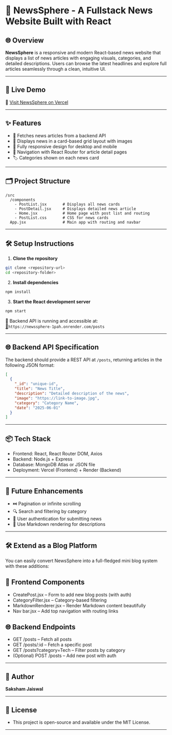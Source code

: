 # 📰 NewsSphere - A Fullstack News Website Built with React

## 🌐 Overview

**NewsSphere** is a responsive and modern React-based news website that displays a list of news articles with engaging visuals, categories, and detailed descriptions. Users can browse the latest headlines and explore full articles seamlessly through a clean, intuitive UI.

---

## 🚀 Live Demo

🔗 [Visit NewsSphere on Vercel](https://news-sphere-ten.vercel.app/)

---

## ✨ Features

- 🔄 Fetches news articles from a backend API
- 🧱 Displays news in a card-based grid layout with images
- 📱 Fully responsive design for desktop and mobile
- 🧭 Navigation with React Router for article detail pages
- 🏷️ Categories shown on each news card

---

## 🗂️ Project Structure

```
/src
  /components
    - PostList.jsx       # Displays all news cards
    - PostDetail.jsx     # Displays detailed news article
    - Home.jsx           # Home page with post list and routing
    - PostList.css       # CSS for news cards
  App.jsx                # Main app with routing and navbar
```

---

## 🛠️ Setup Instructions

1. **Clone the repository**
```bash
git clone <repository-url>
cd <repository-folder>
```

2. **Install dependencies**
```bash
npm install
```

3. **Start the React development server**
```bash
npm start
```

🔧 Backend API is running and accessible at:  
[🔗](https://newssphere-1pah.onrender.com/posts)`https://newssphere-1pah.onrender.com/posts`

---

## 🌐 Backend API Specification

The backend should provide a REST API at `/posts`, returning articles in the following JSON format:

```json
[
  {
    "_id": "unique-id",
    "title": "News Title",
    "description": "Detailed description of the news",
    "image": "https://link-to-image.jpg",
    "category": "Category Name",
    "date": "2025-06-01"
  }
]
```

---

## 📦 Tech Stack
- Frontend: React, React Router DOM, Axios
- Backend: Node.js + Express
- Database: MongoDB Atlas or JSON file
- Deployment: Vercel (Frontend) + Render (Backend)
---

## 🌱 Future Enhancements

- ⏭️ Pagination or infinite scrolling
- 🔍 Search and filtering by category
- 🔐 User authentication for submitting news
- 📝 Use Markdown rendering for descriptions

---
## 🛠️ Extend as a Blog Platform
You can easily convert NewsSphere into a full-fledged mini blog system with these additions:

## 🔧 Frontend Components
- CreatePost.jsx – Form to add new blog posts (with auth)
- CategoryFilter.jsx – Category-based filtering
- MarkdownRenderer.jsx – Render Markdown content beautifully
- Nav bar.jsx – Add top navigation with routing links

## 🌐 Backend Endpoints
- GET /posts – Fetch all posts
- GET /posts/:id – Fetch a specific post
- GET /posts?category=Tech – Filter posts by category
- (Optional) POST /posts – Add new post with auth

---

## 👤 Author

**Saksham Jaiswal**  

---
## 📌 License
- This project is open-source and available under the MIT License.

---
